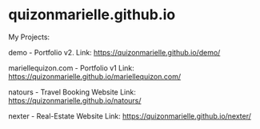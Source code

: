 # quizonmarielle.github.io

My Projects:

demo - Portfolio v2.
Link: https://quizonmarielle.github.io/demo/

mariellequizon.com - Portfolio v1
Link: https://quizonmarielle.github.io/mariellequizon.com/

natours - Travel Booking Website
Link: https://quizonmarielle.github.io/natours/

nexter - Real-Estate Website
Link: https://quizonmarielle.github.io/nexter/
